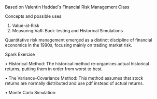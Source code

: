 Based on Valentin Haddad´s Financial Risk Management Class

Concepts and possible uses

1) Value-at-Risk
2) Measuring VaR: Back-testing and Historical Simulations

Quantitative risk management emerged as a distinct discipline of financial economics in the 1990s,
focusing mainly on trading market risk.

Spark Exercise

• Historical Method: The historical method re-organices actual historical returns, putting them in order from worst to best.

• The Variance-Covariance Method: This method assumes that stock returns are normally distributed and use pdf instead of actual returns.

• Monte Carlo Simulation: 
